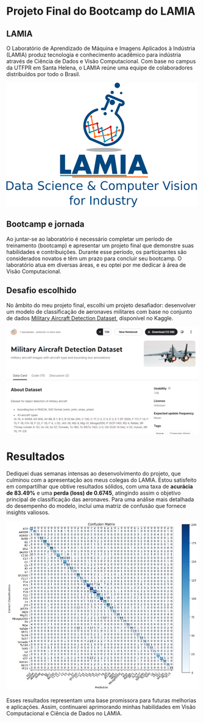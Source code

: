 # Projeto Final do Bootcamp do LAMIA

## LAMIA

O Laboratório de Aprendizado de Máquina e Imagens Aplicados à Indústria (LAMIA) produz tecnologia e conhecimento acadêmico para indústria através de Ciência de Dados e Visão Computacional. Com base no campus da UTFPR em Santa Helena, o LAMIA reúne uma equipe de colaboradores distribuídos por todo o Brasil.

![LAMIA logo](/images/lamia.png)

## Bootcamp e jornada

Ao juntar-se ao laboratório é necessário completar um período de treinamento (bootcamp) e apresentar um projeto final que demonstre suas habilidades e contribuições. Durante esse período, os participantes são considerados novatos e têm um prazo para concluir seu bootcamp. O laboratório atua em diversas áreas, e eu optei por me dedicar à área de Visão Computacional.

## Desafio escolhido

No âmbito do meu projeto final, escolhi um projeto desafiador: desenvolver um modelo de classificação de aeronaves militares com base no conjunto de dados [Military Aircraft Detection Dataset](https://www.kaggle.com/datasets/a2015003713/militaryaircraftdetectiondataset), disponível no Kaggle.

![Imagem do dataset no Kaggle](/images/dataset.png)

# Resultados

Dediquei duas semanas intensas ao desenvolvimento do projeto, que culminou com a apresentação aos meus colegas do LAMIA. Estou satisfeito em compartilhar que obtive resultados sólidos, com uma taxa de **acurácia de 83.49%** e uma **perda (loss) de 0.6745**, atingindo assim o objetivo principal de classificação das aeronaves. Para uma análise mais detalhada do desempenho do modelo, incluí uma matriz de confusão que fornece insights valiosos.

![matriz_de_confusao.png](/images/matriz_de_confusao.png)

Esses resultados representam uma base promissora para futuras melhorias e aplicações. Assim, continuarei aprimorando minhas habilidades em Visão Computacional e Ciência de Dados no LAMIA.
